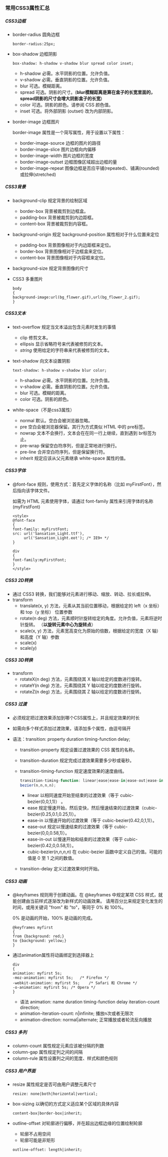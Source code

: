 ### 常用CSS3属性汇总

##### CSS3边框

+ border-radius 圆角边框

  ``` border-radius:25px;
  border-radius:25px;
  ```


+ box-shadow 边框阴影
  ```
  box-shadow: h-shadow v-shadow blur spread color inset;
  ```

  + h-shadow    必需。水平阴影的位置。允许负值。
  + v-shadow    必需。垂直阴影的位置。允许负值。
  + blur    可选。模糊距离。
  + spread    可选。阴影的尺寸。(**blur模糊距离是算在盒子的长宽里面的，spread阴影的尺寸会增大阴影盒子的长宽**)
  + color    可选。阴影的颜色。请参阅 CSS 颜色值。
  + inset    可选。将外部阴影 (outset) 改为内部阴影。



+ border-image 边框图片

  border-image 属性是一个简写属性，用于设置以下属性：

  - border-image-source    边框的图片的路径 
  - border-image-slice    图片边框向内偏移 
  - border-image-width    图片边框的宽度 
  - border-image-outset    边框图像区域超出边框的量 
  - border-image-repeat    图像边框是否应平铺(repeated)、铺满(rounded)或拉伸(stretched) 

  
#####  CSS3背景

+ background-clip 规定背景的绘制区域

  + border-box 背景被裁剪到边框盒。 
  + padding-box 背景被裁剪到内边距框。 
  + content-box  背景被裁剪到内容框。 

+ background-origin 规定 background-position 属性相对于什么位置来定位 

  + padding-box  背景图像相对于内边距框来定位。 
  + border-box  背景图像相对于边框盒来定位。
  + content-box  背景图像相对于内容框来定位。 

+ background-size 规定背景图像的尺寸 

+ CSS3 多重图片

  ```
  body
  { 
  background-image:url(bg_flower.gif),url(bg_flower_2.gif);
  }
  ```

##### CSS3文本

+ text-overflow 规定当文本溢出包含元素时发生的事情 

  + clip  修剪文本。 
  + ellipsis  显示省略符号来代表被修剪的文本。 
  + *string*  使用给定的字符串来代表被修剪的文本。 

+ text-shadow  向文本设置阴影 

  ```
  text-shadow: h-shadow v-shadow blur color;
  ```
  + h-shadow 必需。水平阴影的位置。允许负值。
  + v-shadow 必需。垂直阴影的位置。允许负值。
  + blur 可选。模糊的距离。
  + color 可选。阴影的颜色。
+ white-space（不是css3属性）
  + normal    默认。空白会被浏览器忽略。
  + pre    空白会被浏览器保留。其行为方式类似 HTML 中的 pre标签。
  + nowrap    文本不会换行，文本会在在同一行上继续，直到遇到 br标签为止。
  + pre-wrap    保留空白符序列，但是正常地进行换行。
  + pre-line    合并空白符序列，但是保留换行符。
  + inherit    规定应该从父元素继承 white-space 属性的值。

##### CSS3字体

+ @font-face 规则，使用方式：首先定义字体的名称（比如 myFirstFont），然后指向该字体文件。

  如需为 HTML 元素使用字体，请通过 font-family 属性来引用字体的名称 (myFirstFont)

  ```
  <style> 
  @font-face
  {
  font-family: myFirstFont;
  src: url('Sansation_Light.ttf'),
       url('Sansation_Light.eot'); /* IE9+ */
  }
  
  div
  {
  font-family:myFirstFont;
  }
  </style>
  ```

##### CSS3 2D转换

+ 通过 CSS3 转换，我们能够对元素进行移动、缩放、转动、拉长或拉伸。 
+ transform
  + translate(x, y) 方法，元素从其当前位置移动，根据给定的 left（x 坐标） 和 top（y 坐标） 位置参数 
  + rotate(n deg) 方法，元素顺时针旋转给定的角度。允许负值，元素将逆时针旋转。 （**以旋转元素中心为旋转点**）
  + scale(x, y) 方法，元素宽高变化为原始的倍数，根据给定的宽度（X 轴）和高度（Y 轴）参数 
  + scale(x)
  + scale(y)

##### CSS3 3D转换

+ transform
  + rotateX(n deg) 方法，元素围绕其 X 轴以给定的度数进行旋转。
  + rotateY(n deg) 方法，元素围绕其 Y 轴以给定的度数进行旋转。 
  + rotateZ(n deg) 方法，元素围绕其 Z 轴以给定的度数进行旋转。 

##### CSS3 过渡

+ 必须规定把过渡效果添加到哪个CSS属性上，并且规定效果的时长

+ 如需向多个样式添加过渡效果，请添加多个属性，由逗号隔开 

+ 语法：transition: property duration timing-function delay;

  + transition-property 规定设置过渡效果的 CSS 属性的名称。 

  + transition-duration 规定完成过渡效果需要多少秒或毫秒。 

  + transition-timing-function 规定速度效果的速度曲线。 

    ```javascript
    transition-timing-function: linear|ease|ease-in|ease-out|ease-in-out|cubic-
    bezier(n,n,n,n);
    ```

    + linear 以相同速度开始至结束的过渡效果（等于 cubic-bezier(0,0,1,1)） 。
    + ease 规定慢速开始，然后变快，然后慢速结束的过渡效果（cubic-bezier(0.25,0.1,0.25,1)）。 
    + ease-in 以慢速开始的过渡效果（等于 cubic-bezier(0.42,0,1,1)）。 
    + ease-out 规定以慢速结束的过渡效果（等于 cubic-bezier(0,0,0.58,1)）。 
    + ease-in-out  以慢速开始和结束的过渡效果（等于 cubic-bezier(0.42,0,0.58,1)）。 
    + cubic-bezier(*n*,*n*,*n*,*n*)  在 cubic-bezier 函数中定义自己的值。可能的值是 0 至 1 之间的数值。 

  + transition-delay 定义过渡效果何时开始。 

##### CSS3 动画

+ @keyframes 规则用于创建动画。在 @keyframes 中规定某项 CSS 样式，就能创建由当前样式逐渐改为新样式的动画效果。 请用百分比来规定变化发生的时间，或用关键词 "from" 和 "to"，等同于 0% 和 100%。

  0% 是动画的开始，100% 是动画的完成。

  ```
  @keyframes myfirst
  {
  from {background: red;}
  to {background: yellow;}
  }
  ```

+ 通过animation属性将动画绑定到选择器上

  ```
  div
  {
  animation: myfirst 5s;
  -moz-animation: myfirst 5s;	/* Firefox */
  -webkit-animation: myfirst 5s;	/* Safari 和 Chrome */
  -o-animation: myfirst 5s;	/* Opera */
  }
  ```

  + 语法 animation: name duration timing-function delay iteration-count direction;
  + animation-iteration-count: n|infinite; 播放n次或者无限次
  + animation-direction: normal|alternate; 正常播放或者轮流反向播放


##### CSS3 多列

+ column-count 属性规定元素应该被分隔的列数 
+ column-gap 属性规定列之间的间隔 
+ column-rule 属性设置列之间的宽度、样式和颜色规则 

##### CSS3 用户界面

+ resize 属性规定是否可由用户调整元素尺寸

  ```
  resize: none|both|horizontal|vertical;
  ```

+ box-sizing 以确切的方式定义适应某个区域的具体内容 

  ```
  content-box|border-box|inherit;
  ```

+ outline-offset 对轮廓进行偏移，并在超出边框边缘的位置绘制轮廓

  + 轮廓不占用空间
  + 轮廓可能是非矩形

  ```
  outline-offset: length|inherit;
  ```





